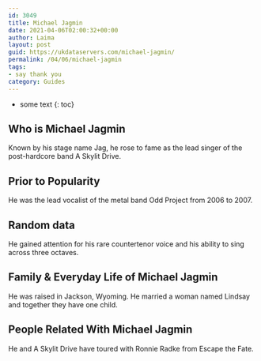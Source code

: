 ```yaml
---
id: 3049
title: Michael Jagmin
date: 2021-04-06T02:00:32+00:00
author: Laima
layout: post
guid: https://ukdataservers.com/michael-jagmin/
permalink: /04/06/michael-jagmin
tags:
- say thank you
category: Guides
---
```


* some text
{: toc}


## Who is Michael Jagmin
                  
                  
                  
Known by his stage name Jag, he rose to fame as the lead singer of the post-hardcore band A Skylit Drive.
                  
              
            
              
            
                
                
                
## Prior to Popularity
                  
                  
                  
He was the lead vocalist of the metal band Odd Project from 2006 to 2007.
                  
              
            
              
            
                
                
                
## Random data
                  
                  
                  
He gained attention for his rare countertenor voice and his ability to sing across three octaves.
                  
              
            
              
            
                
                
                
## Family & Everyday Life of Michael Jagmin
                  
                  
                  
He was raised in Jackson, Wyoming. He married a woman named Lindsay and together they have one child.
                  
              
            
              
            
                
                
                
## People Related With Michael Jagmin
                  
                  
                  
He and A Skylit Drive have toured with Ronnie Radke from Escape the Fate.
                  
              
            
              
            
                
              
            
              
              
            
            
              
            
          
          
          